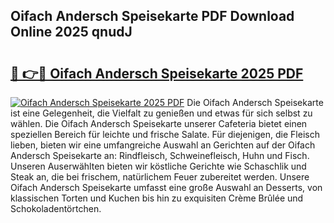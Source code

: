 ## Oifach Andersch Speisekarte PDF Download Online 2025 qnudJ

# <h2><a href="http://gccy69m.nevu.top/?p=Oifach+Andersch+Speisekarte">🔗 👉🔴 Oifach Andersch Speisekarte 2025 PDF</a></h2>

[![Oifach Andersch Speisekarte 2025 PDF](https://i.imgur.com/dBaPXMq.png)](http://gccy69m.nevu.top/?p=Oifach+Andersch+Speisekarte)
Die Oifach Andersch Speisekarte ist eine Gelegenheit, die Vielfalt zu genießen und etwas für sich selbst zu wählen. Die Oifach Andersch Speisekarte unserer Cafeteria bietet einen speziellen Bereich für leichte und frische Salate. Für diejenigen, die Fleisch lieben, bieten wir eine umfangreiche Auswahl an Gerichten auf der Oifach Andersch Speisekarte an: Rindfleisch, Schweinefleisch, Huhn und Fisch. Unseren Auserwählten bieten wir köstliche Gerichte wie Schaschlik und Steak an, die bei frischem, natürlichem Feuer zubereitet werden. Unsere Oifach Andersch Speisekarte umfasst eine große Auswahl an Desserts, von klassischen Torten und Kuchen bis hin zu exquisiten Crème Brûlée und Schokoladentörtchen.
